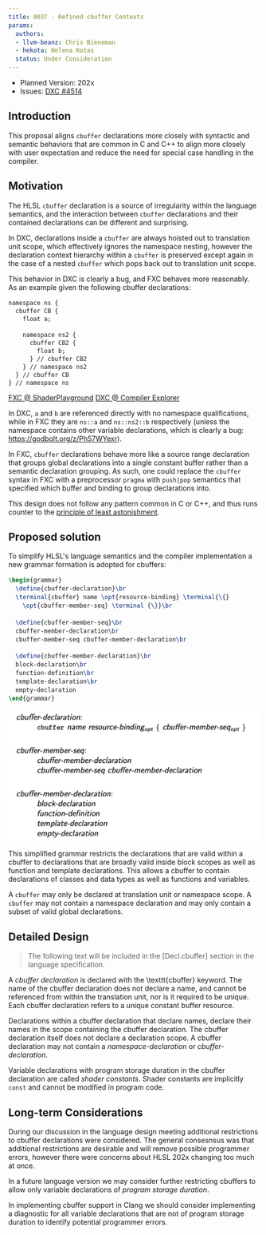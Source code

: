 ```yaml
---
title: 0037 - Refined cbuffer Contexts
params:
  authors:
  - llvm-beanz: Chris Bieneman
  - hekota: Helena Kotas
  status: Under Consideration
---
```


* Planned Version: 202x
* Issues: [DXC #4514](https://github.com/microsoft/DirectXShaderCompiler/issues/4514)

## Introduction

This proposal aligns `cbuffer` declarations more closely with syntactic and
semantic behaviors that are common in C and C++ to align more closely with user
expectation and reduce the need for special case handling in the compiler.

## Motivation

The HLSL `cbuffer` declaration is a source of irregularity within the language
semantics, and the interaction between `cbuffer` declarations and their
contained declarations can be different and surprising.

In DXC, declarations inside a `cbuffer` are always hoisted out to translation
unit scope, which effectively ignores the namespace nesting, however the
declaration context hierarchy within a `cbuffer` is preserved except again in
the case of a nested `cbuffer` which pops back out to translation unit scope.

This behavior in DXC is clearly a bug, and FXC behaves more reasonably. As an
example given the following cbuffer declarations:

```hlsl
namespace ns {
  cbuffer CB {
    float a;

    namespace ns2 {
      cbuffer CB2 {
        float b;
      } // cbuffer CB2
    } // namespace ns2
  } // cbuffer CB
} // namespace ns
```
[FXC @ ShaderPlayground](https://shader-playground.timjones.io/22396dd8aec3318b3e9a598c612f156e)
[DXC @ Compiler Explorer](https://godbolt.org/z/WYK7jvvfP)

In DXC, `a` and `b` are referenced directly with no namespace qualifications,
while in FXC they are `ns::a` and `ns::ns2::b` respectively (unless the
namespace contains other variable declarations, which is clearly a bug:
https://godbolt.org/z/Ph57WYexr).

In FXC, `cbuffer` declarations behave more like a source range declaration that
groups global declarations into a single constant buffer rather than a semantic
declaration grouping. As such, one could replace the `cbuffer` syntax in FXC
with a preprocessor `pragma` with `push|pop` semantics that specified which
buffer and binding to group declarations into.

This design does not follow any pattern common in C or C++, and thus runs
counter to the [principle of least
astonishment](https://en.wikipedia.org/wiki/Principle_of_least_astonishment).

## Proposed solution

To simplify HLSL's language semantics and the compiler implementation a new
grammar formation is adopted for cbuffers:

```latex
\begin{grammar}
  \define{cbuffer-declaration}\br
  \terminal{cbuffer} name \opt{resource-binding} \terminal{\{}
    \opt{cbuffer-member-seq} \terminal {\}}\br

  \define{cbuffer-member-seq}\br
  cbuffer-member-declaration\br
  cbuffer-member-seq cbuffer-member-declaration\br

  \define{cbuffer-member-declaration}\br
  block-declaration\br
  function-definition\br
  template-declaration\br
  empty-declaration
\end{grammar}
```
![Latex Rendering](0037-assets/cbuffer-grammar.png)

This simplified grammar restricts the declarations that are valid within a
cbuffer to declarations that are broadly valid inside block scopes as well as
function and template declarations. This allows a cbuffer to contain
declarations of classes and data types as well as functions and variables.

A `cbuffer` may only be declared at translation unit or namespace scope. A
`cbuffer` may not contain a namespace declaration and may only contain a subset
of valid global declarations.

## Detailed Design

> The following text will be included in the [Decl.cbuffer] section in the
> language specification.

A _cbuffer declaration_ is declared with the \texttt{cbuffer} keyword. The name
of the cbuffer declaration does not declare a name, and cannot be referenced
from within the translation unit, nor is it required to be unique. Each cbuffer
declaration refers to a unique constant buffer resource.

Declarations within a cbuffer declaration that declare names, declare their
names in the scope containing the cbuffer declaration. The cbuffer declaration
itself does not declare a declaration scope. A cbuffer declaration may not
contain a _namespace-declaration_ or _cbuffer-declaration_.

Variable declarations with program storage duration in the cbuffer declaration
are called _shader constants_. Shader constants are implicitly `const`
and cannot be modified in program code.

## Long-term Considerations

During our discussion in the language design meeting additional restrictions to
cbuffer declarations were considered. The general consesnsus was that additional
restrictions are desirable and will remove possible programmer errors, however
there were concerns about HLSL 202x changing too much at once.

In a future language version we may consider further restricting cbuffers to
allow only variable declarations of _program storage duration_.

In implementing cbuffer support in Clang we should consider implementing
a diagnostic for all variable declarations that are not of program storage
duration to identify potential programmer errors.
